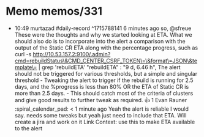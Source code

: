 # Memo memos/331
- 10:49 murtazad #daily-record ^1715788141
  6 minutes ago
so, 
@sfreue
These were the thoughts and why we started looking at ETA.
What we should also do is to incorporate into the alert a comparison with the output of the Static CR ETA along with the percentage progress, such as
curl -s http://10.53.157.2:9100/.admin?cmd=rebuildStatus\&CMD_CENTER_CSRF_TOKEN\=\&format\=JSON\&template\= | grep 'rebuildETA'
    "rebuildETA" : "9 d, 6.46 h",
The alert should not be triggered for various thresholds, but a simple and singular threshold -
Tweaking the alert to trigger if the rebuild is running for 2.5 days, and the %progress is less than 80% OR the ETA of Static CR is more than 2.5 days. - This should catch most
of the criteria of clusters and give good results to further tweak as required.
:+1:
1
Evan Rauner
:spiral_calendar_pad:  < 1 minute ago
Yeah the alert is reliable I would say. needs some tweaks but yeah just need to include that ETA. Will create a jira and work on it
Link Context:
use this to make ETA available to the alert